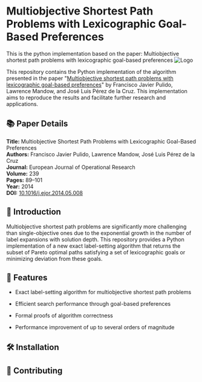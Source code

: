 # Multiobjective Shortest Path Problems with Lexicographic Goal-Based Preferences
This is the python implementation based on the paper: Multiobjective shortest path problems with lexicographic goal-based preferences
![Logo](https://via.placeholder.com/150)

This repository contains the Python implementation of the algorithm presented in the paper "[Multiobjective shortest path problems with lexicographic goal-based preferences](https://www.sciencedirect.com/science/article/pii/S0377221714004222)" by Francisco Javier Pulido, Lawrence Mandow, and José Luis Pérez de la Cruz. This implementation aims to reproduce the results and facilitate further research and applications.

## 📚 Paper Details

**Title:** Multiobjective Shortest Path Problems with Lexicographic Goal-Based Preferences  
**Authors:** Francisco Javier Pulido, Lawrence Mandow, José Luis Pérez de la Cruz  
**Journal:** European Journal of Operational Research  
**Volume:** 239  
**Pages:** 89–101  
**Year:** 2014  
**DOI:** [10.1016/j.ejor.2014.05.008](http://dx.doi.org/10.1016/j.ejor.2014.05.008)

## 📝 Introduction

Multiobjective shortest path problems are significantly more challenging than single-objective ones due to the exponential growth in the number of label expansions with solution depth. This repository provides a Python implementation of a new exact label-setting algorithm that returns the subset of Pareto optimal paths satisfying a set of lexicographic goals or minimizing deviation from these goals.

## 🚀 Features

- Exact label-setting algorithm for multiobjective shortest path problems
  
- Efficient search performance through goal-based preferences
- Formal proofs of algorithm correctness
- Performance improvement of up to several orders of magnitude

## 🛠️ Installation

## 🎉 Contributing

